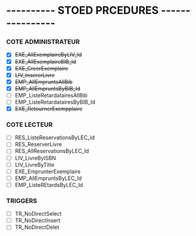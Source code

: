 # ---------- STOED PRCEDURES ----------------

### COTE ADMINISTRATEUR #
- [x] ~~EXE_AllExemplaireByLIV_Id~~
- [x] ~~EXE_AllExemplaireBIB_Id~~
- [x] ~~EXE_CreerExemplaire~~
- [x] ~~LIV_InsererLivre~~
- [x] ~~EMP_AllEmpruntsAllBib~~
- [x] ~~EMP_AllEmpruntsByBIB_Id~~
- [ ] EMP_ListeRetardatairesAllBib
- [ ] EMP_ListeRetardatairesByBIB_Id
- [x] ~~EXE_RetournerExempplaire~~

### COTE LECTEUR #
- [ ] RES_ListeReservationsByLEC_Id
- [ ] RES_ReserverLivre
- [ ] RES_AllReservationsByLEC_Id
- [ ] LIV_LivreByISBN
- [ ] LIV_LivreByTitle
- [ ] EXE_EmprunterExemplaire
- [ ] EMP_AllEmpruntsByLEC_Id
- [ ] EMP_ListeREtardsByLEC_Id

### TRIGGERS #
- [ ] TR_NoDirectSelect
- [ ] TR_NoDirectInsert
- [ ] TR_NoDirectDelet
